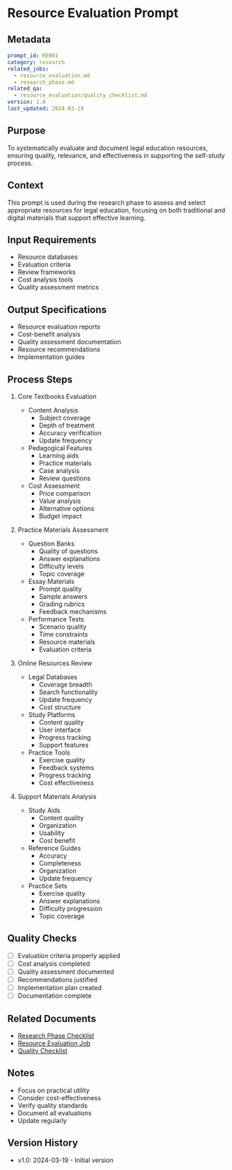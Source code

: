 # Resource Evaluation Prompt

## Metadata
```yaml
prompt_id: RE001
category: research
related_jobs: 
  - resource_evaluation.md
  - research_phase.md
related_qa: 
  - resource_evaluation/quality_checklist.md
version: 1.0
last_updated: 2024-03-19
```

## Purpose
To systematically evaluate and document legal education resources, ensuring quality, relevance, and effectiveness in supporting the self-study process.

## Context
This prompt is used during the research phase to assess and select appropriate resources for legal education, focusing on both traditional and digital materials that support effective learning.

## Input Requirements
- Resource databases
- Evaluation criteria
- Review frameworks
- Cost analysis tools
- Quality assessment metrics

## Output Specifications
- Resource evaluation reports
- Cost-benefit analysis
- Quality assessment documentation
- Resource recommendations
- Implementation guides

## Process Steps
1. Core Textbooks Evaluation
   - Content Analysis
     - Subject coverage
     - Depth of treatment
     - Accuracy verification
     - Update frequency
   - Pedagogical Features
     - Learning aids
     - Practice materials
     - Case analysis
     - Review questions
   - Cost Assessment
     - Price comparison
     - Value analysis
     - Alternative options
     - Budget impact

2. Practice Materials Assessment
   - Question Banks
     - Quality of questions
     - Answer explanations
     - Difficulty levels
     - Topic coverage
   - Essay Materials
     - Prompt quality
     - Sample answers
     - Grading rubrics
     - Feedback mechanisms
   - Performance Tests
     - Scenario quality
     - Time constraints
     - Resource materials
     - Evaluation criteria

3. Online Resources Review
   - Legal Databases
     - Coverage breadth
     - Search functionality
     - Update frequency
     - Cost structure
   - Study Platforms
     - Content quality
     - User interface
     - Progress tracking
     - Support features
   - Practice Tools
     - Exercise quality
     - Feedback systems
     - Progress tracking
     - Cost effectiveness

4. Support Materials Analysis
   - Study Aids
     - Content quality
     - Organization
     - Usability
     - Cost benefit
   - Reference Guides
     - Accuracy
     - Completeness
     - Organization
     - Update frequency
   - Practice Sets
     - Exercise quality
     - Answer explanations
     - Difficulty progression
     - Topic coverage

## Quality Checks
- [ ] Evaluation criteria properly applied
- [ ] Cost analysis completed
- [ ] Quality assessment documented
- [ ] Recommendations justified
- [ ] Implementation plan created
- [ ] Documentation complete

## Related Documents
- [Research Phase Checklist](../.jobs/research_phase.md)
- [Resource Evaluation Job](../.jobs/resource_evaluation.md)
- [Quality Checklist](../.qa/resource_evaluation/quality_checklist.md)

## Notes
- Focus on practical utility
- Consider cost-effectiveness
- Verify quality standards
- Document all evaluations
- Update regularly

## Version History
- v1.0: 2024-03-19 - Initial version 